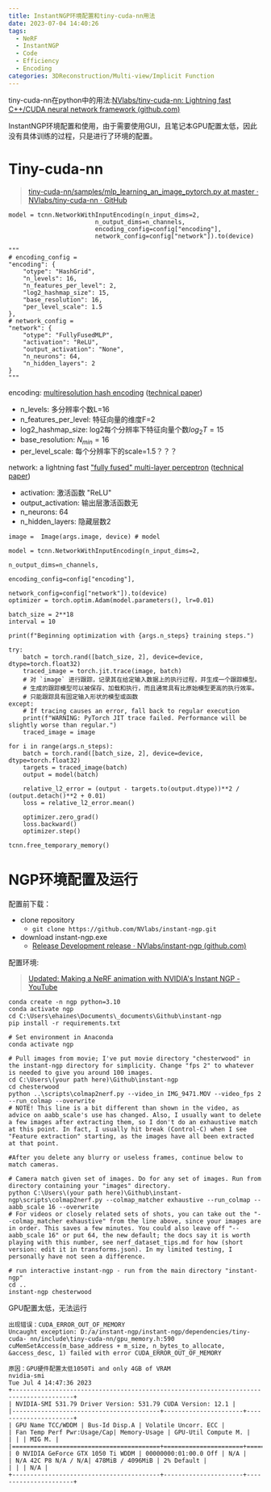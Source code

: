 ```yaml
---
title: InstantNGP环境配置和tiny-cuda-nn用法
date: 2023-07-04 14:40:26
tags:
  - NeRF
  - InstantNGP
  - Code
  - Efficiency
  - Encoding
categories: 3DReconstruction/Multi-view/Implicit Function
---
```


tiny-cuda-nn在python中的用法:[NVlabs/tiny-cuda-nn: Lightning fast C++/CUDA neural network framework (github.com)](https://github.com/nvlabs/tiny-cuda-nn#pytorch-extension)

InstantNGP环境配置和使用，由于需要使用GUI，且笔记本GPU配置太低，因此没有具体训练的过程，只是进行了环境的配置。

<!-- more -->

# Tiny-cuda-nn

>[tiny-cuda-nn/samples/mlp_learning_an_image_pytorch.py at master · NVlabs/tiny-cuda-nn · GitHub](https://github.com/nvlabs/tiny-cuda-nn/blob/master/samples/mlp_learning_an_image_pytorch.py)

```
model = tcnn.NetworkWithInputEncoding(n_input_dims=2, 
                        n_output_dims=n_channels, 
                        encoding_config=config["encoding"], 
                        network_config=config["network"]).to(device)

"""
# encoding_config = 
"encoding": {
    "otype": "HashGrid",
    "n_levels": 16,
    "n_features_per_level": 2,
    "log2_hashmap_size": 15,
    "base_resolution": 16,
    "per_level_scale": 1.5
},
# network_config = 
"network": {
    "otype": "FullyFusedMLP",
    "activation": "ReLU",
    "output_activation": "None",
    "n_neurons": 64,
    "n_hidden_layers": 2
}
"""
```

encoding: [multiresolution hash encoding](https://raw.githubusercontent.com/NVlabs/tiny-cuda-nn/master/data/readme/multiresolution-hash-encoding-diagram.png) ([technical paper](https://nvlabs.github.io/instant-ngp/assets/mueller2022instant.pdf))
- n_levels: 多分辨率个数L=16
- n_features_per_level: 特征向量的维度F=2
- log2_hashmap_size: log2每个分辨率下特征向量个数$log_{2}T=15$
- base_resolution: $N_{min} = 16$
- per_level_scale: 每个分辨率下的scale=1.5？？？

network: a lightning fast ["fully fused" multi-layer perceptron](https://raw.githubusercontent.com/NVlabs/tiny-cuda-nn/master/data/readme/fully-fused-mlp-diagram.png) ([technical paper](https://tom94.net/data/publications/mueller21realtime/mueller21realtime.pdf))
- activation: 激活函数 "ReLU"
- output_activation: 输出层激活函数无
- n_neurons: 64
- n_hidden_layers: 隐藏层数2

```
image =  Image(args.image, device) # model

model = tcnn.NetworkWithInputEncoding(n_input_dims=2, 
                                                                    n_output_dims=n_channels, 
                                                                    encoding_config=config["encoding"], 
                                                                    network_config=config["network"]).to(device)
optimizer = torch.optim.Adam(model.parameters(), lr=0.01)

batch_size = 2**18
interval = 10

print(f"Beginning optimization with {args.n_steps} training steps.")

try:
    batch = torch.rand([batch_size, 2], device=device, dtype=torch.float32)
    traced_image = torch.jit.trace(image, batch) 
    # 对 `image` 进行跟踪，记录其在给定输入数据上的执行过程，并生成一个跟踪模型。
    # 生成的跟踪模型可以被保存、加载和执行，而且通常具有比原始模型更高的执行效率。
    # 只能跟踪具有固定输入形状的模型或函数
except:
    # If tracing causes an error, fall back to regular execution
    print(f"WARNING: PyTorch JIT trace failed. Performance will be slightly worse than regular.")
    traced_image = image

for i in range(args.n_steps):
    batch = torch.rand([batch_size, 2], device=device, dtype=torch.float32)
    targets = traced_image(batch)
    output = model(batch)

    relative_l2_error = (output - targets.to(output.dtype))**2 / (output.detach()**2 + 0.01)
    loss = relative_l2_error.mean()

    optimizer.zero_grad()
    loss.backward()
    optimizer.step()

tcnn.free_temporary_memory()
```

# NGP环境配置及运行

配置前下载：

- clone repository 
    - `git clone https://github.com/NVlabs/instant-ngp.git`
- download instant-ngp.exe
    - [Release Development release · NVlabs/instant-ngp (github.com)](https://github.com/NVlabs/instant-ngp/releases/tag/continuous)

配置环境:

>[Updated: Making a NeRF animation with NVIDIA's Instant NGP - YouTube](https://www.youtube.com/watch?v=3TWxO1PftMc)

```
conda create -n ngp python=3.10 
conda activate ngp 
cd C:\Users\ehaines\Documents\_documents\Github\instant-ngp 
pip install -r requirements.txt
```

```
# Set environment in Anaconda
conda activate ngp

# Pull images from movie; I've put movie directory "chesterwood" in the instant-ngp directory for simplicity. Change "fps 2" to whatever is needed to give you around 100 images.
cd C:\Users\(your path here)\Github\instant-ngp
cd chesterwood
python ..\scripts\colmap2nerf.py --video_in IMG_9471.MOV --video_fps 2 --run_colmap --overwrite
# NOTE! This line is a bit different than shown in the video, as advice on aabb_scale's use has changed. Also, I usually want to delete a few images after extracting them, so I don't do an exhaustive match at this point. In fact, I usually hit break (Control-C) when I see "Feature extraction" starting, as the images have all been extracted at that point.

#After you delete any blurry or useless frames, continue below to match cameras.

# Camera match given set of images. Do for any set of images. Run from directory containing your "images" directory.
python C:\Users\(your path here)\Github\instant-ngp\scripts\colmap2nerf.py --colmap_matcher exhaustive --run_colmap --aabb_scale 16 --overwrite
# For videos or closely related sets of shots, you can take out the "--colmap_matcher exhaustive" from the line above, since your images are in order. This saves a few minutes. You could also leave off "--aabb_scale 16" or put 64, the new default; the docs say it is worth playing with this number, see nerf_dataset_tips.md for how (short version: edit it in transforms.json). In my limited testing, I personally have not seen a difference.

# run interactive instant-ngp - run from the main directory "instant-ngp"
cd ..
instant-ngp chesterwood
```

GPU配置太低，无法运行

```
出现错误：CUDA_ERROR_OUT_OF_MEMORY
Uncaught exception: D:/a/instant-ngp/instant-ngp/dependencies/tiny-cuda- nn/include\tiny-cuda-nn/gpu_memory.h:590 cuMemSetAccess(m_base_address + m_size, n_bytes_to_allocate, &access_desc, 1) failed with error CUDA_ERROR_OUT_OF_MEMORY

原因：GPU硬件配置太低1050Ti and only 4GB of VRAM
nvidia-smi  
Tue Jul 4 14:47:36 2023  
+---------------------------------------------------------------------------------------+  
| NVIDIA-SMI 531.79 Driver Version: 531.79 CUDA Version: 12.1 |  
|-----------------------------------------+----------------------+----------------------+  
| GPU Name TCC/WDDM | Bus-Id Disp.A | Volatile Uncorr. ECC |  
| Fan Temp Perf Pwr:Usage/Cap| Memory-Usage | GPU-Util Compute M. |  
| | | MIG M. |  
|=========================================+======================+======================|  
| 0 NVIDIA GeForce GTX 1050 Ti WDDM | 00000000:01:00.0 Off | N/A |  
| N/A 42C P8 N/A / N/A| 478MiB / 4096MiB | 2% Default |  
| | | N/A |  
+-----------------------------------------+----------------------+----------------------+
```

